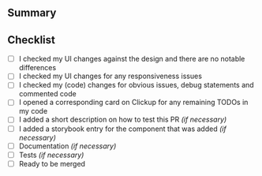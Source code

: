 <!--
Thanks for your interest in the project. Bugs filed and PRs submitted are appreciated!

Please make sure you're familiar with and follow the instructions in the [contributing guidelines](https://ark.dev/docs/program-incentives/guidelines/contributing).

Please fill out the information below to expedite the review and (hopefully) merge of your pull request!
-->

## Summary

<!-- What changes are being made? -->

<!-- Why are these changes necessary? -->

<!-- How were these changes implemented? -->

## Checklist

<!-- Have you done all of these things (where applicable)?  -->

-   [ ] I checked my UI changes against the design and there are no notable differences
-   [ ] I checked my UI changes for any responsiveness issues
-   [ ] I checked my (code) changes for obvious issues, debug statements and commented code
-   [ ] I opened a corresponding card on Clickup for any remaining TODOs in my code
-   [ ] I added a short description on how to test this PR _(if necessary)_
-   [ ] I added a storybook entry for the component that was added _(if necessary)_
-   [ ] Documentation _(if necessary)_
-   [ ] Tests _(if necessary)_
-   [ ] Ready to be merged

<!-- Feel free to add additional comments. -->

